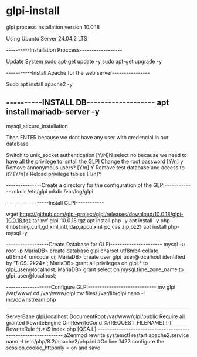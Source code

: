 # glpi-install
glpi process installation version 10.0.18

Using Ubuntu Server 24.04.2 LTS

----------Installation Proccess------------------

Update System
sudo apt-get update -y
sudo apt-get upgrade -y

-----------Install Apache for the web server----------------

Sudo apt install apache2 -y

----------INSTALL DB-------------------
apt install mariadb-server -y
-----------
mysql_secure_installation

Then ENTER because we dont have any user with credencial in our database

Switch to unix_socket authentication [Y/N]N
select no because we need to have all the privilege to isntall the GLPI
Change the root password [Y/n] y
Remove annonymous users? [Y/n] Y
Remove test database and access to it? [Y/n]Y
Reload privilege tables [T/n]Y

---------------Create a directory for the configuration of the GLPI-------------
mkdir /etc/glpi
mkdir /var/log/glpi

------------------Install GLPI------------

wget https://github.com/glpi-project/glpi/releases/download/10.0.18/glpi-10.0.18.tgz
tar xvf glpi-10.0.18.tgz
apt install php -y
apt install -y php-{mbstring,curl,gd,xml,intl,ldap,apcu,xmlrpc,cas,zip,bz2}
apt install php-mysql -y

------------------Create Database for GLPI----------------------
mysql -u root -p
MariaDB> create database glpi charset utf8mb4 collate utf8mb4_unicode_ci;
MariaDB> create user glpi_user@localhost identified by 'TIC$..2k24*';
MariaDB> grant all privileges on glpi.* to glpi_user@localhost;
MariaDB> grant select on mysql.time_zone_name to glpi_user@localhost;

-------------------Configure GLPI-----------------------------
mv glpi /var/www/
cd /var/www/glpi
mv files/ /var/lib/glpi
nano -l inc/downstream.php

------------------------------------------------------------
<?php
define('GLPI_CONFIG_DIR', '/etc/glpi/');
if (file_exists(GLPI_CONFIG_DIR . '/local_define.php')) {
        require_once GLPI_CONFIG_DIR . '/local_define.php';
}
------------------------------------------------------------

nano /etc/glpi/local_define.php

------------------------------------------------------------
<?php
define('GLPI_VAR_DIR', '/var/lib/glpi');
define('GLPI_LOG_DIR', '/var/log/glpi');
------------------------------------------------------------

rm -R -f config/
chown -R www-data: /var/www/glpi /etc/glpi/ /var/lib/glpi/ /var/log/glpi/

nano /etc/apache2/sites-enabled/000-default.conf

------------------------------------------------------------
<VirtualHost *:80>

        ServerBane glpi.localhost
        DocumentRoot /var/www/glpi/public
        <Directory /var/www/glpi/public>
                Require all granted
                RewriteEngine On
                RewriteCond %{REQUEST_FILENAME} !-f
                RewriteRule ^(.*)$ index.php [QSA.L]
        </Directory>

</VirtualHost>
---------------------------------------------------------------

a2enmod rewrite
systemctl restart apache2.service
nano -l /etc/php/8.2/apache2/php.ini

#On line 1422 configure the session.cookie_httponly = on and save




